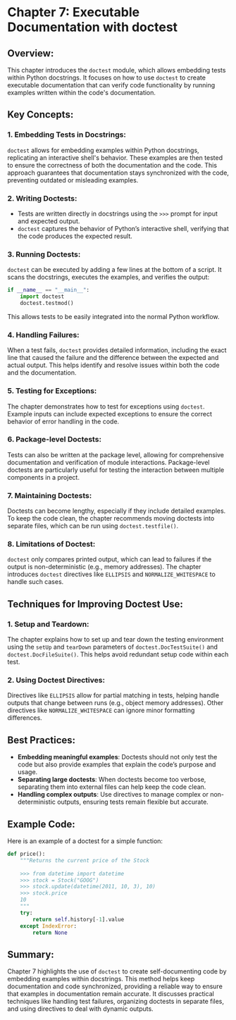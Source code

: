 # Chapter 7: Executable Documentation with doctest

## Overview:

This chapter introduces the `doctest` module, which allows embedding tests within Python docstrings. It focuses on how to use `doctest` to create executable documentation that can verify code functionality by running examples written within the code's documentation.

## Key Concepts:

### 1. Embedding Tests in Docstrings:

`doctest` allows for embedding examples within Python docstrings, replicating an interactive shell's behavior. These examples are then tested to ensure the correctness of both the documentation and the code. This approach guarantees that documentation stays synchronized with the code, preventing outdated or misleading examples.

### 2. Writing Doctests:

- Tests are written directly in docstrings using the `>>>` prompt for input and expected output.
- `doctest` captures the behavior of Python’s interactive shell, verifying that the code produces the expected result.

### 3. Running Doctests:

`doctest` can be executed by adding a few lines at the bottom of a script. It scans the docstrings, executes the examples, and verifies the output:

```python
if __name__ == "__main__":
    import doctest
    doctest.testmod()
```

This allows tests to be easily integrated into the normal Python workflow.

### 4. Handling Failures:

When a test fails, `doctest` provides detailed information, including the exact line that caused the failure and the difference between the expected and actual output. This helps identify and resolve issues within both the code and the documentation.

### 5. Testing for Exceptions:

The chapter demonstrates how to test for exceptions using `doctest`. Example inputs can include expected exceptions to ensure the correct behavior of error handling in the code.

### 6. Package-level Doctests:

Tests can also be written at the package level, allowing for comprehensive documentation and verification of module interactions. Package-level doctests are particularly useful for testing the interaction between multiple components in a project.

### 7. Maintaining Doctests:

Doctests can become lengthy, especially if they include detailed examples. To keep the code clean, the chapter recommends moving doctests into separate files, which can be run using `doctest.testfile()`.

### 8. Limitations of Doctest:

`doctest` only compares printed output, which can lead to failures if the output is non-deterministic (e.g., memory addresses). The chapter introduces `doctest` directives like `ELLIPSIS` and `NORMALIZE_WHITESPACE` to handle such cases.

## Techniques for Improving Doctest Use:

### 1. Setup and Teardown:

The chapter explains how to set up and tear down the testing environment using the `setUp` and `tearDown` parameters of `doctest.DocTestSuite()` and `doctest.DocFileSuite()`. This helps avoid redundant setup code within each test.

### 2. Using Doctest Directives:

Directives like `ELLIPSIS` allow for partial matching in tests, helping handle outputs that change between runs (e.g., object memory addresses). Other directives like `NORMALIZE_WHITESPACE` can ignore minor formatting differences.

## Best Practices:

- **Embedding meaningful examples**: Doctests should not only test the code but also provide examples that explain the code’s purpose and usage.
- **Separating large doctests**: When doctests become too verbose, separating them into external files can help keep the code clean.
- **Handling complex outputs**: Use directives to manage complex or non-deterministic outputs, ensuring tests remain flexible but accurate.

## Example Code:

Here is an example of a doctest for a simple function:

```python
def price():
    """Returns the current price of the Stock
    
    >>> from datetime import datetime
    >>> stock = Stock("GOOG")
    >>> stock.update(datetime(2011, 10, 3), 10)
    >>> stock.price
    10
    """
    try:
        return self.history[-1].value
    except IndexError:
        return None
```

## Summary:

Chapter 7 highlights the use of `doctest` to create self-documenting code by embedding examples within docstrings. This method helps keep documentation and code synchronized, providing a reliable way to ensure that examples in documentation remain accurate. It discusses practical techniques like handling test failures, organizing doctests in separate files, and using directives to deal with dynamic outputs.
